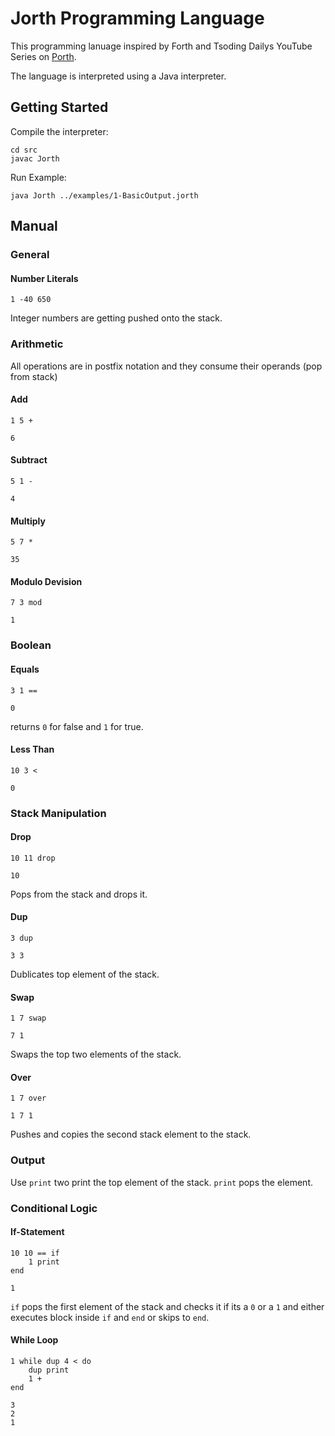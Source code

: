 # Jorth Programming Language
This programming lanuage inspired by Forth and Tsoding Dailys YouTube Series on [Porth](https://www.youtube.com/watch?v=8QP2fDBIxjM&list=PLpM-Dvs8t0VbMZA7wW9aR3EtBqe2kinu4).

The language is interpreted using a Java interpreter.

## Getting Started
Compile the interpreter:
```
cd src
javac Jorth
```
Run Example:
```
java Jorth ../examples/1-BasicOutput.jorth
```

## Manual
### General
#### Number Literals
```
1 -40 650
```
Integer numbers are getting pushed onto the stack.
### Arithmetic
All operations are in postfix notation and they consume their operands (pop from stack)
#### Add
```
1 5 +
```
```
6
```
#### Subtract
```
5 1 -
```
```
4
```
#### Multiply
```
5 7 *
```
```
35
```
#### Modulo Devision
```
7 3 mod
```
```
1
```
### Boolean
#### Equals
```
3 1 ==
```
```
0
```
returns `0` for false and `1` for true.
#### Less Than
```
10 3 <
```
```
0
```
### Stack Manipulation
#### Drop
```
10 11 drop
```
```
10
```
Pops from the stack and drops it.
#### Dup
```
3 dup
```
```
3 3
```
Dublicates top element of the stack.
#### Swap
```
1 7 swap
```
```
7 1
```
Swaps the top two elements of the stack.
#### Over
```
1 7 over
```
```
1 7 1
```
Pushes and copies the second stack element to the stack.
### Output
Use `print` two print the top element of the stack. `print` pops the element.
### Conditional Logic
#### If-Statement
```
10 10 == if
    1 print
end
```
```
1
```

`if` pops the first element of the stack and checks it if its a `0` or a `1` and either executes block inside `if` and `end` or skips to `end`.

#### While Loop
```
1 while dup 4 < do
    dup print
    1 +
end
```
```
3
2
1
```